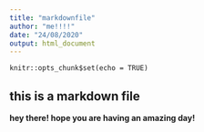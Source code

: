 ```yaml
---
title: "markdownfile"
author: "me!!!!"
date: "24/08/2020"
output: html_document
---
```


```{r setup, include=FALSE}
knitr::opts_chunk$set(echo = TRUE)
```
## this is a markdown file

**hey there! hope you are having an amazing day!**